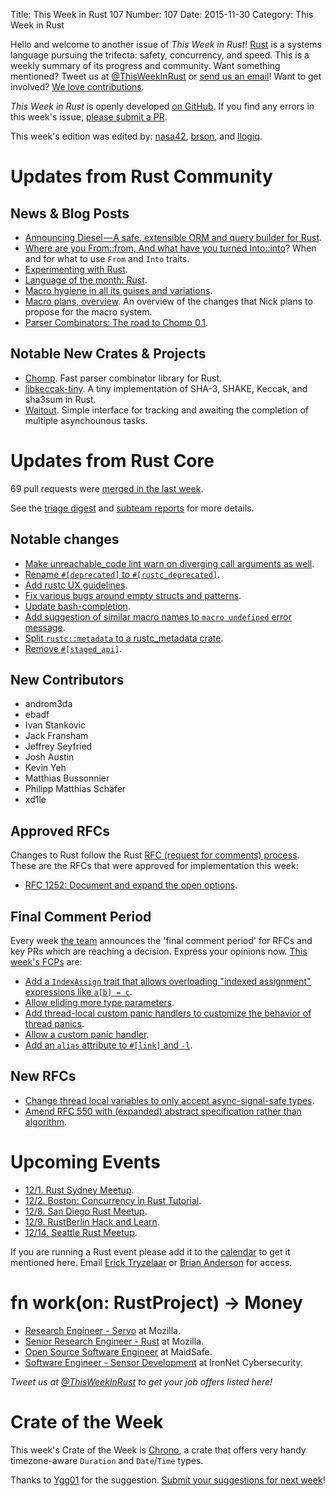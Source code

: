 Title: This Week in Rust 107
Number: 107
Date: 2015-11-30
Category: This Week in Rust

Hello and welcome to another issue of *This Week in Rust*!
[Rust](http://rust-lang.org) is a systems language pursuing the trifecta:
safety, concurrency, and speed. This is a weekly summary of its progress and
community. Want something mentioned? Tweet us at [@ThisWeekInRust](https://twitter.com/ThisWeekInRust) or [send us an
email](mailto:corey@octayn.net?subject=This%20Week%20in%20Rust%20Suggestion)!
Want to get involved? [We love
contributions](https://github.com/rust-lang/rust/blob/master/CONTRIBUTING.md).

*This Week in Rust* is openly developed [on GitHub](https://github.com/cmr/this-week-in-rust).
If you find any errors in this week's issue, [please submit a PR](https://github.com/cmr/this-week-in-rust/pulls).

This week's edition was edited by: [nasa42](https://github.com/nasa42), [brson](https://github.com/brson), and [llogiq](https://github.com/llogiq).


# Updates from Rust Community

## News & Blog Posts

* [Announcing Diesel — A safe, extensible ORM and query builder for Rust](https://medium.com/@sgrif/announcing-diesel-a-safe-extensible-orm-and-query-builder-for-rust-fdf57966a16c).
* [Where are you From::from, And what have you turned Into::into](https://llogiq.github.io/2015/11/27/from-into.html)? When and for what to use `From` and `Into` traits.
* [Experimenting with Rust](https://www.polidea.com/blog/Experimenting_with_Rust/).
* [Language of the month: Rust](https://gergely.imreh.net/blog/2015/11/language-of-the-month-rust/).
* [Macro hygiene in all its guises and variations](http://www.ncameron.org/blog/macro-hygiene-in-all-its-guises-and-variations/).
* [Macro plans, overview](http://www.ncameron.org/blog/macro-plans-overview/). An overview of the changes that Nick plans to propose for the macro system.
* [Parser Combinators: The road to Chomp 0.1](https://m4rw3r.github.io/parser-combinators-road-chomp-0-1/).

## Notable New Crates & Projects

* [Chomp](https://github.com/m4rw3r/chomp). Fast parser combinator library for Rust.
* [libkeccak-tiny](https://github.com/debris/tiny-keccak). A tiny implementation of SHA-3, SHAKE, Keccak, and sha3sum in Rust.
* [Waitout](https://github.com/softprops/waitout). Simple interface for tracking and awaiting the completion of multiple asynchounous tasks.

# Updates from Rust Core

69 pull requests were [merged in the last week][merged].

[merged]: https://github.com/issues?q=is%3Apr+org%3Arust-lang+is%3Amerged+merged%3A2015-11-23..2015-11-30

See the [triage digest][triage] and [subteam reports][subteam] for more details.

[triage]: https://internals.rust-lang.org/t/triage-digest-wed-nov-25-2015/2940
[subteam]: https://github.com/rust-lang/subteams/blob/master/tools/reports/2015-11-23.md

## Notable changes

* [Make unreachable_code lint warn on diverging call arguments as well](https://github.com/rust-lang/rust/pull/30000).
* [Rename `#[deprecated]` to `#[rustc_deprecated]`](https://github.com/rust-lang/rust/pull/29952).
* [Add rustc UX guidelines](https://github.com/rust-lang/rust/pull/29687).
* [Fix various bugs around empty structs and patterns](https://github.com/rust-lang/rust/pull/29383).
* [Update bash-completion](https://github.com/rust-lang/cargo/pull/2176).
* [Add suggestion of similar macro names to `macro undefined` error message](https://github.com/rust-lang/rust/pull/30064).
* [Split `rustc::metadata` to a rustc_metadata crate](https://github.com/rust-lang/rust/pull/30043).
* [Remove `#[staged_api]`](https://github.com/rust-lang/rust/pull/30015).

## New Contributors

* androm3da
* ebadf
* Ivan Stankovic
* Jack Fransham
* Jeffrey Seyfried
* Josh Austin
* Kevin Yeh
* Matthias Bussonnier
* Philipp Matthias Schäfer
* xd1le

## Approved RFCs

Changes to Rust follow the Rust [RFC (request for comments)
process](https://github.com/rust-lang/rfcs#rust-rfcs). These
are the RFCs that were approved for implementation this week:

* [RFC 1252: Document and expand the open options](https://github.com/rust-lang/rfcs/pull/1252).

## Final Comment Period

Every week [the team](https://rust-lang.org/team.html) announces the
'final comment period' for RFCs and key PRs which are reaching a
decision. Express your opinions now. [This week's FCPs][fcp] are:

[fcp]: https://github.com/issues?utf8=%E2%9C%93&q=is%3Apr+org%3Arust-lang+label%3Afinal-comment-period+is%3Aopen

* [Add a `IndexAssign` trait that allows overloading "indexed assignment" expressions like `a[b] = c`](https://github.com/rust-lang/rfcs/pull/1129).
* [Allow eliding more type parameters](https://github.com/rust-lang/rfcs/pull/1196).
* [Add thread-local custom panic handlers to customize the behavior of thread panics](https://github.com/rust-lang/rfcs/pull/1100).
* [Allow a custom panic handler](https://github.com/rust-lang/rfcs/pull/1328).
* [Add an `alias` attribute to `#[link]` and `-l`](https://github.com/rust-lang/rfcs/pull/1296).

## New RFCs

* [Change thread local variables to only accept async-signal-safe types](https://github.com/rust-lang/rfcs/pull/1379).
* [Amend RFC 550 with (expanded) abstract specification rather than algorithm](https://github.com/rust-lang/rfcs/pull/1384).

# Upcoming Events

* [12/1. Rust Sydney Meetup](http://www.meetup.com/Rust-Sydney/events/226832397/).
* [12/2. Boston: Concurrency in Rust Tutorial](http://www.meetup.com/Boston-Rust-Meetup-25317522aNpHwZdw/events/226759437/).
* [12/8. San Diego Rust Meetup](http://www.meetup.com/San-Diego-Rust/events/226694618/).
* [12/9. RustBerlin Hack and Learn](http://www.meetup.com/Rust-Berlin/).
* [12/14. Seattle Rust Meetup](https://www.eventbrite.com/e/mozilla-rust-seattle-meetup-tickets-12222326307?aff=erelexporg).

If you are running a Rust event please add it to the [calendar] to get
it mentioned here. Email [Erick Tryzelaar][erickt] or [Brian
Anderson][brson] for access.

[calendar]: https://www.google.com/calendar/embed?src=apd9vmbc22egenmtu5l6c5jbfc%40group.calendar.google.com
[erickt]: mailto:erick.tryzelaar@gmail.com
[brson]: mailto:banderson@mozilla.com

# fn work(on: RustProject) -> Money

* [Research Engineer - Servo](https://careers.mozilla.org/en-US/position/ozy21fwU) at Mozilla.
* [Senior Research Engineer - Rust](https://careers.mozilla.org/en-US/position/o0H41fww) at Mozilla.
* [Open Source Software Engineer](http://maidsafe.net/careers) at MaidSafe.
* [Software Engineer - Sensor Development](https://gethired.com/apply/ac642822-b445-4fee-9d44-65827f0381f5) at IronNet Cybersecurity.

*Tweet us at [@ThisWeekInRust](https://twitter.com/ThisWeekInRust) to get your job offers listed here!*

# Crate of the Week

This week's Crate of the Week is [Chrono](https://github.com/lifthrasiir/rust-chrono), a crate that offers very handy timezone-aware `Duration` and `Date`/`Time` types.

Thanks to [Ygg01](https://users.rust-lang.org/users/Ygg01) for the suggestion. [Submit your suggestions for next week][submit_crate]!

[submit_crate]: https://users.rust-lang.org/t/crate-of-the-week/2704
